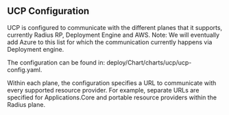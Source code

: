 ## UCP Configuration

UCP is configured to communicate with the different planes that it supports, currently Radius RP, Deployment Engine and AWS. Note: We will eventually add Azure to this list for which the communication currently happens via Deployment engine.

The configuration can be found in: deploy/Chart/charts/ucp/ucp-config.yaml.

Within each plane, the configuration specifies a URL to communicate with every supported resource provider. For example, separate URLs are specified for Applications.Core and portable resource providers within the Radius plane.
